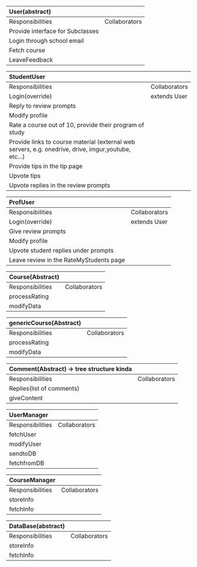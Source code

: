 |User(abstract)||
|:-------------|:--|
|Responsibilities|Collaborators|
|Provide interface for Subclasses|| 
Login through school email ||
Fetch course||
LeaveFeedback||

|StudentUser||
|:----------|:--|
|Responsibilities|Collaborators|
|Login(override)|extends User|
Reply to review prompts||
Modify profile||
Rate a course out of 10, provide their program of study||
Provide links to course material (external web servers, e.g. onedrive, drive, imgur,youtube, etc...)||
Provide tips in the tip page||
Upvote tips||
Upvote replies in the review prompts||

|ProfUser||
|:-------|:--|
|Responsibilities|Collaborators|
|Login(override)|extends User|
|Give review prompts||
|Modify profile||
|Upvote student replies under prompts||
|Leave review in the RateMyStudents page||


|Course(Abstract)||
|:---------------|:--|
|Responsibilities|Collaborators|
|processRating||
|modifyData||

|genericCourse(Abstract)||
|:----------------------|:--|
|Responsibilities|Collaborators|
|processRating||
|modifyData||

|Comment(Abstract) → tree structure kinda||
|:---------------------------------------|:--|
|Responsibilities|Collaborators|
|Replies(list of comments)||
|giveContent|| 

|UserManager||
|:----------|:--|
|Responsibilities|Collaborators|
|fetchUser||
|modifyUser||
|sendtoDB||
|fetchfromDB||


|CourseManager||
|:------------|:--|
|Responsibilities|Collaborators|
|storeInfo||
|fetchInfo||


|DataBase(abstract)||
|:-----------------|:--|
|Responsibilities|Collaborators|
|storeInfo||
|fetchInfo||






